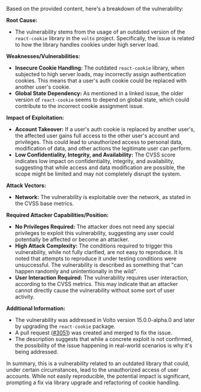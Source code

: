 Based on the provided content, here's a breakdown of the vulnerability:

**Root Cause:**

*   The vulnerability stems from the usage of an outdated version of the `react-cookie` library in the `volto` project. Specifically, the issue is related to how the library handles cookies under high server load.

**Weaknesses/Vulnerabilities:**

*   **Insecure Cookie Handling:** The outdated `react-cookie` library, when subjected to high server loads, may incorrectly assign authentication cookies. This means that a user's auth cookie could be replaced with another user's cookie.
*   **Global State Dependency:**  As mentioned in a linked issue, the older version of `react-cookie` seems to depend on global state, which could contribute to the incorrect cookie assignment issue.

**Impact of Exploitation:**

*   **Account Takeover:** If a user's auth cookie is replaced by another user's, the affected user gains full access to the other user's account and privileges. This could lead to unauthorized access to personal data, modification of data, and other actions the legitimate user can perform.
*  **Low Confidentiality, Integrity, and Availability:** The CVSS score indicates low impact on confidentiality, integrity, and availability, suggesting that while access and data modification are possible, the scope might be limited and may not completely disrupt the system.

**Attack Vectors:**

*   **Network:** The vulnerability is exploitable over the network, as stated in the CVSS base metrics.

**Required Attacker Capabilities/Position:**

*   **No Privileges Required:** The attacker does not need any special privileges to exploit this vulnerability, suggesting any user could potentially be affected or become an attacker.
*   **High Attack Complexity:** The conditions required to trigger this vulnerability, while not fully clarified, are not easy to reproduce. It is noted that attempts to reproduce it under testing conditions were unsuccessful.  The vulnerability is described as something that "can happen randomly and unintentionally in the wild".
*   **User Interaction Required:** The vulnerability requires user interaction, according to the CVSS metrics. This may indicate that an attacker cannot directly cause the vulnerability without some sort of user activity.

**Additional Information:**

*   The vulnerability was addressed in Volto version 15.0.0-alpha.0 and later by upgrading the `react-cookie` package.
*   A pull request ([#3051](https://github.com/plone/volto/pull/3051)) was created and merged to fix the issue.
*   The description suggests that while a concrete exploit is not confirmed, the possibility of the issue happening in real-world scenarios is why it's being addressed.

In summary, this is a vulnerability related to an outdated library that could, under certain circumstances, lead to the unauthorized access of user accounts. While not easily reproducible, the potential impact is significant, prompting a fix via library upgrade and refactoring of cookie handling.